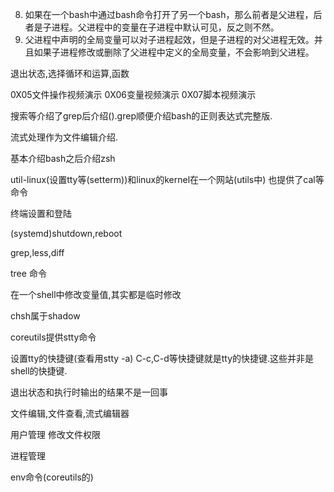 
8. 如果在一个bash中通过bash命令打开了另一个bash，那么前者是父进程，后者是子进程。父进程中的变量在子进程中默认可见，反之则不然。
9. 父进程中声明的全局变量可以对子进程起效，但是子进程的对父进程无效。并且如果子进程修改或删除了父进程中定义的全局变量，不会影响到父进程。


退出状态,选择循环和运算,函数


0X05文件操作视频演示
0X06变量视频演示
0X07脚本视频演示


搜索等介绍了grep后介绍().grep顺便介绍bash的正则表达式完整版.

流式处理作为文件编辑介绍.

基本介绍bash之后介绍zsh

util-linux(设置tty等(setterm))和linux的kernel在一个网站(utils中)
也提供了cal等命令

终端设置和登陆

(systemd)shutdown,reboot

grep,less,diff

tree 命令

在一个shell中修改变量值,其实都是临时修改

chsh属于shadow

coreutils提供stty命令

设置tty的快捷键(查看用stty -a)
C-c,C-d等快捷键就是tty的快捷键.这些并非是shell的快捷键.


退出状态和执行时输出的结果不是一回事

文件编辑,文件查看,流式编辑器

用户管理
修改文件权限

进程管理

env命令(coreutils的)